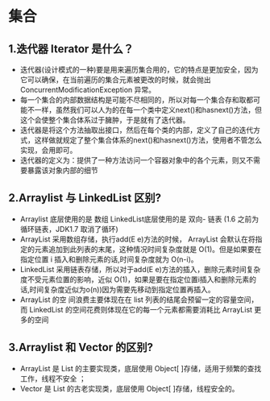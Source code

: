 # 集合

## 1.迭代器 Iterator 是什么？
- 迭代器(设计模式的一种)要是用来遍历集合用的，它的特点是更加安全，因为它可以确保，在当前遍历的集合元素被更改的时候，就会抛出 ConcurrentModificationException 异常。
- 每一个集合的内部数据结构是可能不尽相同的，所以对每一个集合存和取都可能不一样，虽然我们可以人为的在每一个类中定义next()和hasnext()方法，但这个会使整个集合体系过于臃肿，于是就有了迭代器。
- 迭代器是将这个方法抽取出接口，然后在每个类的内部，定义了自己的迭代方式，这样做就规定了整个集合体系的next()和hasnext()方法，使用者不管怎么实现，会用即可。 
- 迭代器的定义为：提供了一种方法访问一个容器对象中的各个元素，则又不需要暴露该对象内部的细节
## 2.Arraylist 与 LinkedList 区别?
- Arraylist 底层使用的是 数组           LinkedList底层使用的是 双向- 链表 (1.6 之前为循环链表，JDK1.7 取消了循环)
- ArrayList 采用数组存储，执行add(E e)方法的时候， ArrayList 会默认在将指定的元素追加到此列表的末尾，这种情况时间复杂度就是 O(1)。但是如果要在指定位置 i 插入和删除元素的话,时间复杂度就为 O(n-i)。
- LinkedList 采用链表存储，所以对于add(E e)方法的插入，删除元素时间复杂度不受元素位置的影响，近似 O(1)，如果是要在指定位置i插入和删除元素的话,时间复杂度近似为o(n))因为需要先移动到指定位置再插入。
- ArrayList 的空 间浪费主要体现在在 list 列表的结尾会预留一定的容量空间，而 LinkedList 的空间花费则体现在它的每一个元素都需要消耗比 ArrayList 更多的空间
## 3.Arraylist 和 Vector 的区别?
- ArrayList 是 List 的主要实现类，底层使用 Object[ ]存储，适用于频繁的查找工作，线程不安全 ；
- Vector 是 List 的古老实现类，底层使用 Object[ ]存储，线程安全的。
